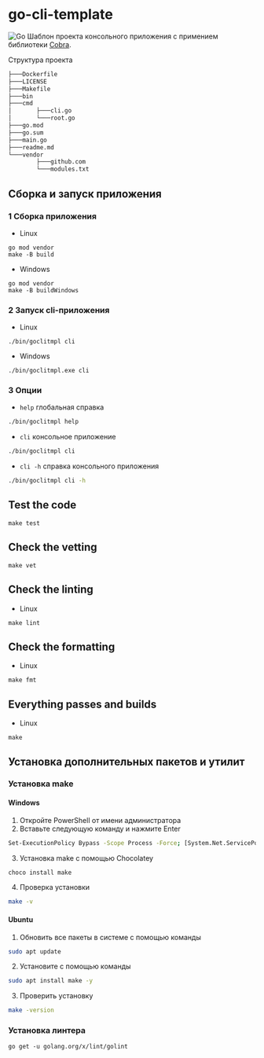 # go-cli-template

![Go](https://img.shields.io/badge/go-%2300ADD8.svg?style=for-the-badge&logo=go&logoColor=white) Шаблон проекта консольного приложения с примением библиотеки [Cobra](https://github.com/spf13/cobra).

Структура проекта

```bash
├───Dockerfile
├───LICENSE
├───Makefile
├───bin
├───cmd
│       ├───cli.go
│       └───root.go
├───go.mod
├───go.sum
├───main.go
├───readme.md
└───vendor
        ├───github.com
        └───modules.txt
```

## Сборка и запуск приложения

### 1 Сборка приложения

- Linux

``` shell
go mod vendor
make -B build
```

- Windows

``` shell
go mod vendor
make -B buildWindows
```

### 2 Запуск cli-приложения

- Linux

``` shell
./bin/goclitmpl cli
```

- Windows

``` shell
./bin/goclitmpl.exe cli
```

### 3 Опции

- ```help```          глобальная справка

```bash
./bin/goclitmpl help
```

- ```cli```           консольное приложение

```bash
./bin/goclitmpl cli
```

- ```cli -h```        справка консольного приложения

```bash
./bin/goclitmpl cli -h
```

## Test the code

``` shell
make test 
```

## Check the vetting

``` shell
make vet
```

## Check the linting

- Linux

``` shell
make lint
```

## Check the formatting

- Linux

``` shell
make fmt 
```

## Everything passes and builds

- Linux

``` shell
make 
```

## Установка дополнительных пакетов и утилит

### Установка make

#### Windows

1. Откройте PowerShell от имени администратора
2. Вставьте следующую команду и нажмите Enter

```bash
Set-ExecutionPolicy Bypass -Scope Process -Force; [System.Net.ServicePointManager]::SecurityProtocol = [System.Net.ServicePointManager]::SecurityProtocol -bor 3072; iex ((New-Object System.Net.WebClient).DownloadString('https://community.chocolatey.org/install.ps1'))
```

3. Установка make с помощью Chocolatey

```bash
choco install make
```

4. Проверка установки

```bash
make -v
```

#### Ubuntu

1. Обновить все пакеты в системе с помощью команды

```bash
sudo apt update
```

2. Установите с помощью команды

```bash
sudo apt install make -y
```

3. Проверить установку

```bash
make -version
```

### Установка линтера

``` shell
go get -u golang.org/x/lint/golint
```
